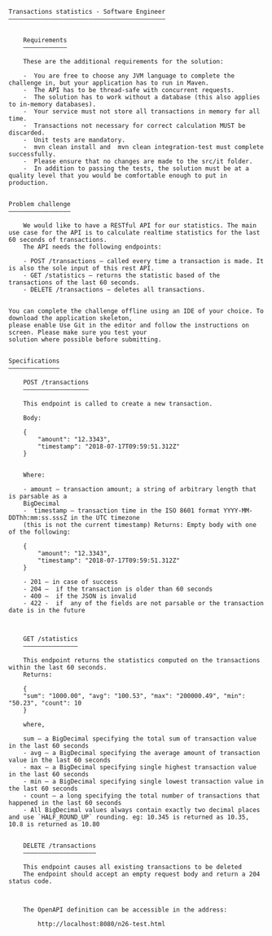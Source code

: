 



    Transactions statistics - Software Engineer
    ———————————————————————————————————————————


        Requirements
        ————————————

        These are the additional requirements for the solution:

        -  You are free to choose any JVM language to complete the challenge in, but your application has to run in Maven.
        -  The API has to be thread-safe with concurrent requests.
        -  The solution has to work without a database (this also applies to in-memory databases).
        -  Your service must not store all transactions in memory for all time.
        -  Transactions not necessary for correct calculation MUST be discarded.
        -  Unit tests are mandatory.
        -  mvn clean install and  mvn clean integration-test must complete successfully.
        -  Please ensure that no changes are made to the src/it folder.
        -  In addition to passing the tests, the solution must be at a quality level that you would be comfortable enough to put in production.


    Problem challenge
    —————————————————

        We would like to have a RESTful API for our statistics. The main use case for the API is to calculate realtime statistics for the last 60 seconds of transactions.
        The API needs the following endpoints:

        - POST /transactions – called every time a transaction is made. It is also the sole input of this rest API.
        - GET /statistics – returns the statistic based of the transactions of the last 60 seconds.
        - DELETE /transactions – deletes all transactions.


    You can complete the challenge offline using an IDE of your choice. To download the application skeleton,
    please enable Use Git in the editor and follow the instructions on screen. Please make sure you test your
    solution where possible before submitting.


    Specifications
    ——————————————

        POST /transactions
        ——————————————————

        This endpoint is called to create a new transaction.

        Body:

        {
            "amount": "12.3343",
            "timestamp": "2018-07-17T09:59:51.312Z"
        }


        Where:

        - amount – transaction amount; a string of arbitrary length that is parsable as a
        BigDecimal
        -  timestamp – transaction time in the ISO 8601 format YYYY-MM-DDThh:mm:ss.sssZ in the UTC timezone
        (this is not the current timestamp) Returns: Empty body with one of the following:

        {
            "amount": "12.3343",
            "timestamp": "2018-07-17T09:59:51.312Z"
        }

        - 201 – in case of success
        - 204 –  if the transaction is older than 60 seconds
        - 400 –  if the JSON is invalid
        - 422 -  if  any of the fields are not parsable or the transaction date is in the future



        GET /statistics
        ———————————————

        This endpoint returns the statistics computed on the transactions within the last 60 seconds.
        Returns:

        {
        "sum": "1000.00", "avg": "100.53", "max": "200000.49", "min": "50.23", "count": 10
        }

        where,

        sum – a BigDecimal specifying the total sum of transaction value in the last 60 seconds
        - avg – a BigDecimal specifying the average amount of transaction value in the last 60 seconds
        - max – a BigDecimal specifying single highest transaction value in the last 60 seconds
        - min – a BigDecimal specifying single lowest transaction value in the last 60 seconds
        - count – a long specifying the total number of transactions that happened in the last 60 seconds
        - All BigDecimal values always contain exactly two decimal places and use `HALF_ROUND_UP` rounding. eg: 10.345 is returned as 10.35, 10.8 is returned as 10.80


        DELETE /transactions
        ————————————————————

        This endpoint causes all existing transactions to be deleted
        The endpoint should accept an empty request body and return a 204 status code.



        The OpenAPI definition can be accessible in the address:

            http://localhost:8080/n26-test.html









